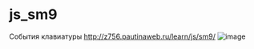 # js_sm9
События клавиатуры http://z756.pautinaweb.ru/learn/js/sm9/
![image](https://github.com/reginadanilkina/js_sm9/assets/146034775/6a228eca-13a9-4abc-b1ae-97f194faf838)
